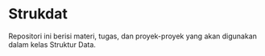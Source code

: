 # Strukdat

Repositori ini berisi materi, tugas, dan proyek-proyek yang akan digunakan dalam kelas Struktur Data.
